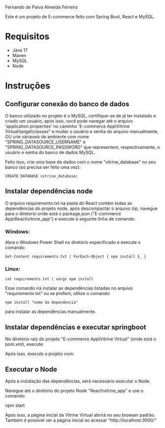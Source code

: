 

Fernando de Paiva Almeida Ferreira 

  Este é um projeto de E-commerce feito com Spring Boot, React e MySQL.

# Requisitos
- Java 17
- Maven
- MySQL
- Node
  
# Instruções 

## Configurar conexão do banco de dados
  O banco utilizado no projeto é o MySQL, certifique-se de já ter instalado e criado um usuário, após isso, você pode navegar até o arquivo 'application.properties' no caminho
'E-commerce App\Vitrine Virtual\target\classes" e mudar o usuário e senha do arquivo manualmente,
 OU 
 crie váriaveis de ambiente com nome "SPRING_DATASOURCE_USERNAME" e "SPRING_DATASOURCE_PASSWORD" que representem, respectivamente, o usuário e senha do banco de dados MySQL.

 Feito isso, crie uma base de dados com o nome "vitrine_database" no seu banco (só precisa ser feito uma vez):
   ```
CREATE DATABASE vitrine_database;
   ```
  
## Instalar dependências node
O arquivo requirements.txt na pasta do React contém todas as dependências do projeto node, após descompactar o arquivo zip, navegue para o
diretorio onde está o package.json ("E-commerce App\React\vitrine_app") e execute a seguinte linha de comando:

### Windows:
  Abra o Windows Power Shell no diretório especificado e execute o comando:
  ```
  Get-Content requirements.txt | ForEach-Object { npm install $_ }
  ```

### Linux:
  ```
  cat requirements.txt | xargs npm install
  ```

Esse comando irá instalar as dependências listadas no arquivo "requirements.txt" ou se preferir, utilize o comando: 
  ```
  npm install "nome da dependencia"
  ```
para instalar as dependências manualmente.

## Instalar dependências e executar springboot
No diretório raiz do projeto "E-commerce App\Vitrine Virtual" (onde está o pom.xml), execute:

Após isso, execute o projeto com:

  

## Executar o Node

Após a instalação das dependências, será necessário executar o Node.

Navegue até o diretório do projeto Node "React\vitrine_app" e use o comando:
  
  npm start
  

Após isso, a página inicial da Vitrine Virtual abrirá no seu browser padrão. Também é possível ver a página inicial ao acessar "http://localhost:3000/"
  


